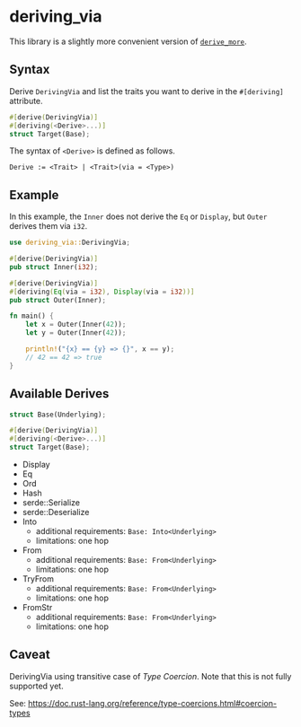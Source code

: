 # deriving_via

This library is a slightly more convenient version of [`derive_more`](https://docs.rs/derive_more/latest/derive_more/).

## Syntax

Derive `DerivingVia` and list the traits you want to derive in the `#[deriving]` attribute.

```rust
#[derive(DerivingVia)]
#[deriving(<Derive>...)]
struct Target(Base);
```

The syntax of `<Derive>` is defined as follows.

```text
Derive := <Trait> | <Trait>(via = <Type>)
```

## Example

In this example, the `Inner` does not derive the `Eq` or `Display`,
but `Outer` derives them via `i32`.

```rust
use deriving_via::DerivingVia;

#[derive(DerivingVia)]
pub struct Inner(i32);

#[derive(DerivingVia)]
#[deriving(Eq(via = i32), Display(via = i32))]
pub struct Outer(Inner);

fn main() {
    let x = Outer(Inner(42));
    let y = Outer(Inner(42));

    println!("{x} == {y} => {}", x == y);
    // 42 == 42 => true
}
```

## Available Derives

```rust
struct Base(Underlying);

#[derive(DerivingVia)]
#[deriving(<Derive>...)]
struct Target(Base);
```

- Display
- Eq
- Ord
- Hash
- serde::Serialize
- serde::Deserialize
- Into
    - additional requirements: `Base: Into<Underlying>`
    - limitations: one hop
- From
    - additional requirements: `Base: From<Underlying>`
    - limitations: one hop
- TryFrom
    - additional requirements: `Base: From<Underlying>`
    - limitations: one hop
- FromStr
    - additional requirements: `Base: From<Underlying>`
    - limitations: one hop

## Caveat

DerivingVia using transitive case of _Type Coercion_.
Note that this is not fully supported yet.

See: https://doc.rust-lang.org/reference/type-coercions.html#coercion-types
